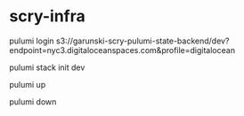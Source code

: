 # scry-infra
pulumi login s3://garunski-scry-pulumi-state-backend/dev?endpoint=nyc3.digitaloceanspaces.com&profile=digitalocean

pulumi stack init dev

pulumi up

pulumi down

